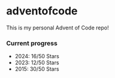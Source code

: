 # adventofcode

This is my personal Advent of Code repo!

### Current progress

- 2024: 16/50 Stars
- 2023: 12/50 Stars
- 2015: 30/50 Stars